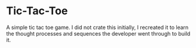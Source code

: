 # Tic-Tac-Toe
A simple tic tac toe game. I did not crate this initially, I recreated it to learn the thought processes and sequences the developer went through to build it.
